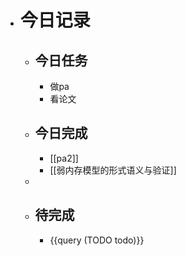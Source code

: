 - # 今日记录
	- ## 今日任务
		- 做pa
		- 看论文
	- ##  今日完成
		- [[pa2]]
		- [[弱内存模型的形式语义与验证]]
	-
	- ## 待完成
		- {{query (TODO todo)}}